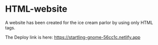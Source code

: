 # HTML-website
A website has been created for the ice cream parlor by using only HTML tags.

The Deploy link is here: https://startling-gnome-56cc1c.netlify.app

